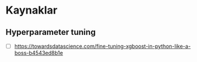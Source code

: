 # Kaynaklar

## Hyperparameter tuning
- [ ] https://towardsdatascience.com/fine-tuning-xgboost-in-python-like-a-boss-b4543ed8b1e
